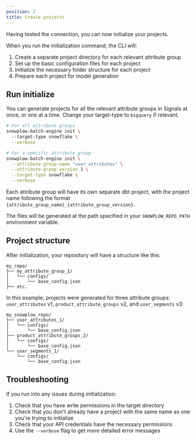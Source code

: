 ```yaml
---
position: 3
title: Create projects
---
```


Having tested the connection, you can now initialize your projects.

When you run the initialization command, the CLI will:

1. Create a separate project directory for each relevant attribute group
2. Set up the basic configuration files for each project
3. Initialize the necessary folder structure for each project
4. Prepare each project for model generation

## Run initialize

You can generate projects for all the relevant attribute groups in Signals at once, or one at a time. Change your target-type to `bigquery` if relevant.

```bash
# For all attribute groups
snowplow-batch-engine init \ 
  --target-type snowflake \
  --verbose

# For a specific attribute group
snowplow-batch-engine init \
  --attribute-group-name "user_attributes" \
  --attribute-group-version 1 \
  --target-type snowflake \
  --verbose
```

Each attribute group will have its own separate dbt project, with the project name following the format `{attribute_group_name}_{attribute_group_version}`.

The files will be generated at the path specified in your `SNOWPLOW_REPO_PATH` environment variable.

## Project structure

After initialization, your repository will have a structure like this:

```
my_repo/
├── my_attribute_group_1/
│   └── configs/
│       └── base_config.json
├── etc.
```

In this example, projects were generated for three attribute groups: `user_attributes` v1, `product_attribute_groups` v2, and `user_segments` v3:

```
my_snowplow_repo/
├── user_attributes_1/
│   └── configs/
│       └── base_config.json
├── product_attribute_groups_2/
│   └── configs/
│       └── base_config.json
└── user_segments_1/
    └── configs/
        └── base_config.json
```

## Troubleshooting

If you run into any issues during initialization:

1. Check that you have write permissions in the target directory
2. Check that you don't already have a project with the same name as one you're trying to initialize
4. Check that your API credentials have the necessary permissions
5. Use the `--verbose` flag to get more detailed error messages
